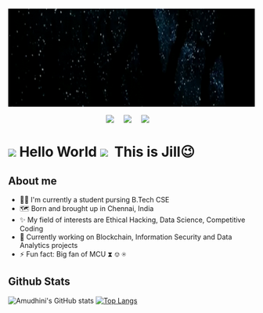 
<p align="center"><img src="https://github.com/jill-amudhini/jill-amudhini/blob/main/BannerGif.gif" height="200"></p>

<p align='center'>
  <a href="https://www.linkedin.com/in/amudhini-p-k/"><img src="https://img.shields.io/badge/linkedin-%230077B5.svg?&style=for-the-badge&logo=linkedin&logoColor=white" /></a>&nbsp;&nbsp;&nbsp;&nbsp;
  <a href="https://twitter.com/jill_amudhini"><img src="https://img.shields.io/badge/twitter-%231DA1F2.svg?&style=for-the-badge&logo=twitter&logoColor=white" /></a>&nbsp;&nbsp;&nbsp;&nbsp;
  <a href="mailto:amudhini.pk@gmail.com"><img src="https://img.shields.io/badge/gmail-%23D14836.svg?&style=for-the-badge&logo=gmail&logoColor=white" /></a>&nbsp;&nbsp;&nbsp;&nbsp;
</p>

# <img src="https://github.com/TheDudeThatCode/TheDudeThatCode/blob/master/Assets/Hi.gif" width="29px"> Hello World <img src="https://github.com/TheDudeThatCode/TheDudeThatCode/blob/master/Assets/Earth.gif" width="28px"> &nbsp;This is Jill:wink:

## About me
- 👩‍🎓 I'm currently a student pursing B.Tech CSE
- 🗺️ Born and brought up in Chennai, India
- ✨ My field of interests are Ethical Hacking, Data Science, Competitive Coding
- 🔭 Currently working on Blockchain, Information Security and Data Analytics projects
- ⚡ Fun fact: Big fan of MCU ⧗ ⎊ ⍟ 

## Github Stats
![Amudhini's GitHub stats](https://github-readme-stats.vercel.app/api?username=jill-amudhini&theme=github_dark&show_icons=true)
[![Top Langs](https://github-readme-stats.vercel.app/api/top-langs/?username=jill-amudhini&layout=compact&theme=github_dark&)](https://github.com/anuraghazra/github-readme-stats)

